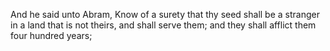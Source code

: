 And he said unto Abram, Know of a surety that thy seed shall be a stranger in a land that is not theirs, and shall serve them; and they shall afflict them four hundred years;
